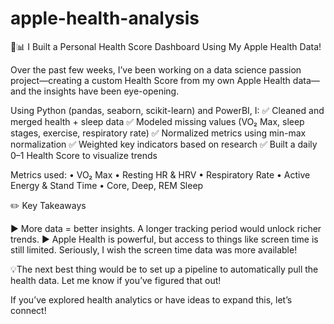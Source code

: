 # apple-health-analysis

🧠📊 I Built a Personal Health Score Dashboard Using My Apple Health Data!

Over the past few weeks, I’ve been working on a data science passion project—creating a custom Health Score from my own Apple Health data—and the insights have been eye-opening.

Using Python (pandas, seaborn, scikit-learn) and PowerBI, I:
✅ Cleaned and merged health + sleep data
✅ Modeled missing values (VO₂ Max, sleep stages, exercise, respiratory rate)
✅ Normalized metrics using min-max normalization 
✅ Weighted key indicators based on research
✅ Built a daily 0–1 Health Score to visualize trends

Metrics used:
• VO₂ Max
• Resting HR & HRV
• Respiratory Rate
• Active Energy & Stand Time
• Core, Deep, REM Sleep

✏️ Key Takeaways

▶️ More data = better insights. A longer tracking period would unlock richer trends.
▶️ Apple Health is powerful, but access to things like screen time is still limited. Seriously, I wish the screen time data was more available!

💡The next best thing would be to set up a pipeline to automatically pull the health data. Let me know if you’ve figured that out!

If you’ve explored health analytics or have ideas to expand this, let’s connect!
